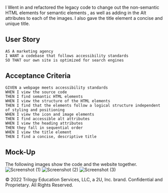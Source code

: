 I Went in and refactored the legacy code to change out the non-semantic HTML elements for semantic elements , as well as adding in the Alt attributes to each of the images.
I also gave the title element a concise and unique title.
## User Story

```
AS A marketing agency
I WANT a codebase that follows accessibility standards
SO THAT our own site is optimized for search engines
```

## Acceptance Criteria

```
GIVEN a webpage meets accessibility standards
WHEN I view the source code
THEN I find semantic HTML elements
WHEN I view the structure of the HTML elements
THEN I find that the elements follow a logical structure independent of styling and positioning
WHEN I view the icon and image elements
THEN I find accessible alt attributes
WHEN I view the heading attributes
THEN they fall in sequential order
WHEN I view the title element
THEN I find a concise, descriptive title
```

## Mock-Up

The following images show the code and the website together.
![Screenshot (1)](https://user-images.githubusercontent.com/117127694/204434830-6568dfe1-c568-4ac4-855d-a80dd4ff5df9.png)
![Screenshot (2)](https://user-images.githubusercontent.com/117127694/204434845-f4ed8f36-536e-45dd-9099-b952e47b98d9.png)
![Screenshot (3)](https://user-images.githubusercontent.com/117127694/204434857-5496b851-16ce-4fbc-9ca7-344e3850241d.png)



© 2022 Trilogy Education Services, LLC, a 2U, Inc. brand. Confidential and Proprietary. All Rights Reserved.
